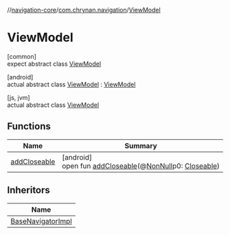 //[navigation-core](../../../index.md)/[com.chrynan.navigation](../index.md)/[ViewModel](index.md)

# ViewModel

[common]\
expect abstract class [ViewModel](index.md)

[android]\
actual abstract class [ViewModel](index.md) : [ViewModel](https://developer.android.com/reference/kotlin/androidx/lifecycle/ViewModel.html)

[js, jvm]\
actual abstract class [ViewModel](index.md)

## Functions

| Name | Summary |
|---|---|
| [addCloseable](index.md#264516373%2FFunctions%2F2082272698) | [android]<br>open fun [addCloseable](index.md#264516373%2FFunctions%2F2082272698)(@[NonNull](https://developer.android.com/reference/kotlin/androidx/annotation/NonNull.html)p0: [Closeable](https://developer.android.com/reference/kotlin/java/io/Closeable.html)) |

## Inheritors

| Name |
|---|
| [BaseNavigatorImpl](../-base-navigator-impl/index.md) |
